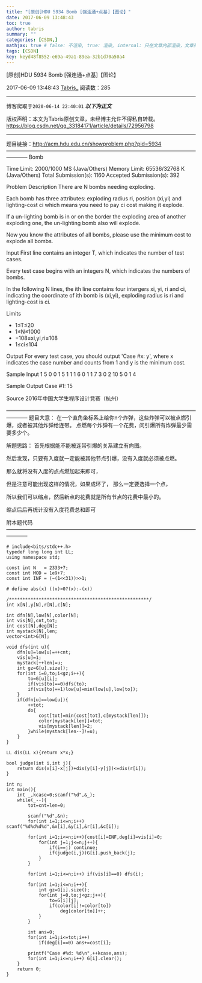 ```yaml
---
title: "[原创]HDU 5934 Bomb [强连通+点基]【图论】"
date: 2017-06-09 13:48:43
toc: true
author: tabris
summary: ""
categories: [CSDN,]
mathjax: true # false: 不渲染, true: 渲染, internal: 只在文章内部渲染，文章列表中不渲染
tags: [CSDN]
key: keyd48f8552-e69a-49a1-89ea-32b1d70a50a4
---
```


[原创]HDU 5934 Bomb [强连通+点基]【图论】

2017-06-09 13:48:43  [Tabris_](https://me.csdn.net/qq_33184171) 阅读数：285

---

博客爬取于`2020-06-14 22:40:01`
***以下为正文***

版权声明：本文为Tabris原创文章，未经博主允许不得私自转载。
https://blog.csdn.net/qq_33184171/article/details/72956798

<!-- more -->

---

题目链接：http://acm.hdu.edu.cn/showproblem.php?pid=5934
————————————————————————————————————————
Bomb

Time Limit: 2000/1000 MS (Java/Others)    Memory Limit: 65536/32768 K (Java/Others)
Total Submission(s): 1160    Accepted Submission(s): 392


Problem Description
There are N bombs needing exploding.

Each bomb has three attributes: exploding radius ri, position (xi,yi) and lighting-cost ci which means you need to pay ci cost making it explode.

If a un-lighting bomb is in or on the border the exploding area of another exploding one, the un-lighting bomb also will explode.

Now you know the attributes of all bombs, please use the minimum cost to explode all bombs.


Input
First line contains an integer T, which indicates the number of test cases.

Every test case begins with an integers N, which indicates the numbers of bombs.

In the following N lines, the ith line contains four intergers xi, yi, ri and ci, indicating the coordinate of ith bomb is (xi,yi), exploding radius is ri and lighting-cost is ci.

Limits
- 1≤T≤20
- 1≤N≤1000
- −108≤xi,yi,ri≤108
- 1≤ci≤104


Output
For every test case, you should output 'Case #x: y', where x indicates the case number and counts from 1 and y is the minimum cost.


Sample Input
1
5
0 0 1 5
1 1 1 6
0 1 1 7
3 0 2 10
5 0 1 4


Sample Output
Case #1: 15


Source
2016年中国大学生程序设计竞赛（杭州）

————————————————————————————————————————
题目大意：
在一个直角坐标系上给你n个炸弹，这些炸弹可以被点燃引爆，或者被其他炸弹给连带。 点燃每个炸弹有一个花费，问引爆所有炸弹最少需要多少个。

解题思路：
首先根据能不能被连带引爆的关系建立有向图。

然后发现，只要有入度就一定能被其他节点引爆，没有入度就必须被点燃。

那么就将没有入度的点点燃加起来即可，

但是注意可能出现这样的情况，如果成环了， 那么一定要选择一个点，

所以我们可以缩点，然后新点的花费就是所有节点的花费中最小的。

缩点后后再统计没有入度花费总和即可

附本题代码
————————————————————————————————————————
```
# include<bits/stdc++.h>
typedef long long int LL;
using namespace std;

const int N   = 2333+7;
const int MOD = 1e9+7;
const int INF = (~(1<<31))>>1;

# define abs(x) ((x)>0?(x):-(x))

/****************************************************/
int x[N],y[N],r[N],c[N];

int dfn[N],low[N],color[N];
int vis[N],cnt,tot;
int cost[N],deg[N];
int mystack[N],len;
vector<int>G[N];

void dfs(int u){
    dfn[u]=low[u]=++cnt;
    vis[u]=1;
    mystack[++len]=u;
    int gz=G[u].size();
    for(int i=0,to;i<gz;i++){
        to=G[u][i];
        if(vis[to]==0)dfs(to);
        if(vis[to]==1)low[u]=min(low[u],low[to]);
    }
    if(dfn[u]==low[u]){
        ++tot;
        do{
            cost[tot]=min(cost[tot],c[mystack[len]]);
            color[mystack[len]]=tot;
            vis[mystack[len]]=2;
        }while(mystack[len--]!=u);
    }
}

LL dis(LL x){return x*x;}

bool judge(int i,int j){
    return dis(x[i]-x[j])+dis(y[i]-y[j])<=dis(r[i]);
}

int n;
int main(){
    int _,kcase=0;scanf("%d",&_);
    while(_--){
        tot=cnt=len=0;

        scanf("%d",&n);
        for(int i=1;i<=n;i++) scanf("%d%d%d%d",&x[i],&y[i],&r[i],&c[i]);

        for(int i=1;i<=n;i++){cost[i]=INF,deg[i]=vis[i]=0;
            for(int j=1;j<=n;j++){
                if(i==j) continue;
                if(judge(i,j))G[i].push_back(j);
            }
        }

        for(int i=1;i<=n;i++) if(vis[i]==0) dfs(i);

        for(int i=1;i<=n;i++){
            int gz=G[i].size();
            for(int j=0,to;j<gz;j++){
                to=G[i][j];
                if(color[i]!=color[to])
                    deg[color[to]]++;
            }
        }

        int ans=0;
        for(int i=1;i<=tot;i++)
            if(deg[i]==0) ans+=cost[i];

        printf("Case #%d: %d\n",++kcase,ans);
        for(int i=1;i<=n;i++) G[i].clear();
    }
    return 0;
}

```
